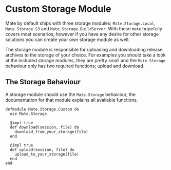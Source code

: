 # Custom Storage Module
Mate by default ships with three storage modules; `Mate.Storage.Local`, `Mate.Storage.S3` and `Mate.Storage.BuildServer`. With these `mate` hopefully covers most scenarios, however if you have any desire for other storage solutions you can create your own storage module as well.

The storage module is responsible for uploading and downloading release archives to the storage of your choice. For examples you should take a look at the included storage modules, they are pretty small and the `Mate.Storage` behaviour only has two required functions; upload and download.

## The Storage Behaviour
A storage module should use the `Mate.Storage` behaviour, the documentation for that module explains all available functions.

    defmodule Mate.Storage.Custom do
      use Mate.Storage

      @impl true
      def download(session, file) do
        download_from_your_storage(file)
      end

      @impl true
      def upload(session, file) do
        upload_to_your_storage(file)
      end
    end
